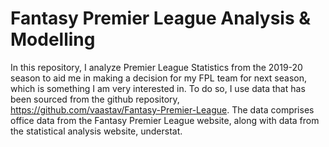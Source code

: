 # Fantasy Premier League Analysis & Modelling
In this repository, I analyze Premier League Statistics from the 2019-20 season to aid me in making a decision for my FPL team for next season, which is something I am very interested in. 
To do so, I use data that has been sourced from the github repository, https://github.com/vaastav/Fantasy-Premier-League. The data comprises office data from the Fantasy Premier League website, along with data from the statistical analysis website, understat.
